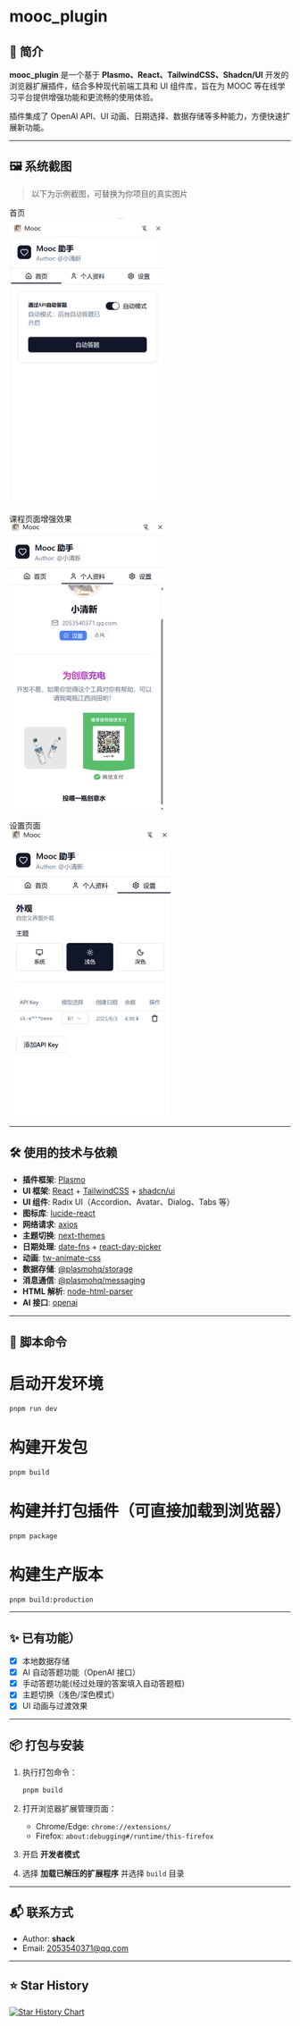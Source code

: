 
# mooc_plugin

## 📖 简介
**mooc_plugin** 是一个基于 **Plasmo、React、TailwindCSS、Shadcn/UI** 开发的浏览器扩展插件，结合多种现代前端工具和 UI 组件库，旨在为 MOOC 等在线学习平台提供增强功能和更流畅的使用体验。

插件集成了 OpenAI API、UI 动画、日期选择、数据存储等多种能力，方便快速扩展新功能。

---

## 🖼 系统截图
> 以下为示例截图，可替换为你项目的真实图片

首页  
<img src="./assets/home.png" alt="首页" style="zoom:50%;" />

课程页面增强效果  
<img src="./assets/profile.png" alt="课程页面" style="zoom:50%;" />

设置页面  
<img src="./assets/settings.png" alt="设置" style="zoom:50%;" />

---

## 🛠 使用的技术与依赖
- **插件框架**: [Plasmo](https://docs.plasmo.com/)  
- **UI 框架**: [React](https://react.dev/) + [TailwindCSS](https://tailwindcss.com/docs/installation) + [shadcn/ui](https://ui.shadcn.com/)  
- **UI 组件**: Radix UI（Accordion、Avatar、Dialog、Tabs 等）  
- **图标库**: [lucide-react](https://lucide.dev/icons/)  
- **网络请求**: [axios](https://axios-http.com/)  
- **主题切换**: [next-themes](https://github.com/pacocoursey/next-themes)  
- **日期处理**: [date-fns](https://date-fns.org/) + [react-day-picker](https://react-day-picker.js.org/)  
- **动画**: [tw-animate-css](https://www.npmjs.com/package/tw-animate-css)  
- **数据存储**: [@plasmohq/storage](https://docs.plasmo.com/advanced/storage)  
- **消息通信**: [@plasmohq/messaging](https://docs.plasmo.com/advanced/messaging)  
- **HTML 解析**: [node-html-parser](https://github.com/taoqf/node-html-parser)  
- **AI 接口**: [openai](https://www.npmjs.com/package/openai)  

---

## 🚀 脚本命令
# 启动开发环境
```
pnpm run dev
```



# 构建开发包
```
pnpm build
```



# 构建并打包插件（可直接加载到浏览器）
```
pnpm package
```



# 构建生产版本
```
pnpm build:production
```



---

## ✨ 已有功能）

* [x] 本地数据存储
* [x] AI 自动答题功能（OpenAI 接口）
* [x] 手动答题功能(经过处理的答案填入自动答题框)
* [x] 主题切换（浅色/深色模式）
* [x] UI 动画与过渡效果

---

## 📦 打包与安装

1. 执行打包命令：

   ```bash
   pnpm build

2. 打开浏览器扩展管理页面：

   * Chrome/Edge: `chrome://extensions/`
   * Firefox: `about:debugging#/runtime/this-firefox`
3. 开启 **开发者模式**
4. 选择 **加载已解压的扩展程序** 并选择 `build` 目录

---

## 📬 联系方式

* Author: **shack**
* Email: [2053540371@qq,com](2053540371@qq.com)

---

## ⭐ Star History

[![Star History Chart](https://api.star-history.com/svg?repos=hishack/-mooc_plugin\&type=Date)](https://star-history.com/#hishack/-mooc_plugin&Date)

